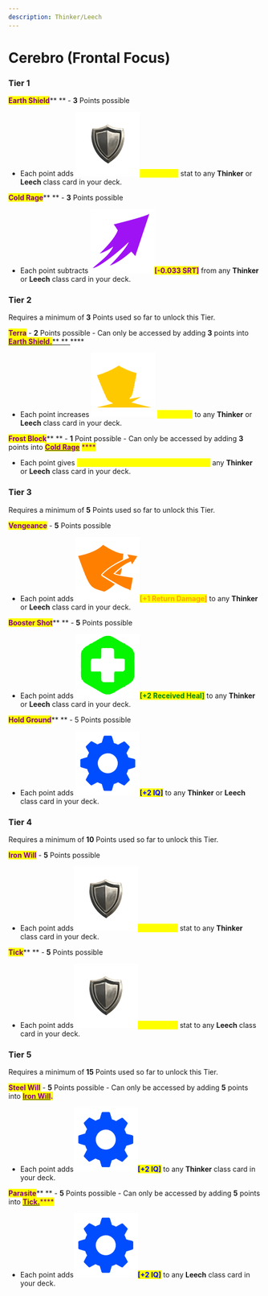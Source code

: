 ```yaml
---
description: Thinker/Leech
---
```


# Cerebro (Frontal Focus)

### Tier 1&#x20;

<mark style="color:purple;">**Earth Shield**</mark>** ** - **3** Points possible&#x20;

* Each point adds <img src="../../../../../../.gitbook/assets/Frontal_Closed.png" alt="" data-size="line"><mark style="color:yellow;">**\[+1 Frontal]**</mark> stat to any **Thinker** or **Leech** class card in your deck.



<mark style="color:purple;">**Cold Rage**</mark>** ** - **3** Points possible&#x20;

* Each point subtracts <img src="../../../../../../.gitbook/assets/SRT (1).png" alt="" data-size="line"><mark style="color:purple;">**\[-0.033 SRT]**</mark> from any **Thinker** or **Leech** class card in your deck.



### Tier 2&#x20;

Requires a minimum of **3** Points used so far to unlock this Tier.

<mark style="color:purple;">**Terra**</mark> - **2** Points possible - Can only be accessed by adding **3** points into [<mark style="color:purple;">**Earth Shield.**</mark>** ** ](cerebro-frontal-focus.md#tier-1)****

* Each point increases <img src="../../../../../../.gitbook/assets/Block.png" alt="" data-size="line"> <mark style="color:yellow;"></mark> <mark style="color:yellow;"></mark><mark style="color:yellow;">**\[+5 Block]**</mark> to any **Thinker** or **Leech** class card in your deck.



<mark style="color:purple;">**Frost Block**</mark>** ** - **1** Point possible - Can only be accessed by adding **3** points into [<mark style="color:purple;">**Cold Rage**</mark>](cerebro-frontal-focus.md#tier-1)  <mark style="color:purple;">****</mark>&#x20;

* Each point gives <mark style="color:yellow;">**\[Every 3rd turn take 20% less damage]**</mark> any **Thinker** or **Leech** class card in your deck.&#x20;



### Tier 3&#x20;

Requires a minimum of **5** Points used so far to unlock this Tier.

<mark style="color:purple;">**Vengeance**</mark> - **5** Points possible&#x20;

* Each point adds <img src="../../../../../../.gitbook/assets/ReturnDMG.png" alt="" data-size="line"><mark style="color:orange;">**\[+1 Return Damage]**</mark> to any **Thinker** or **Leech** class card in your deck.



<mark style="color:purple;">**Booster Shot**</mark>** ** - **5** Points possible&#x20;

* Each point adds <img src="../../../../../../.gitbook/assets/Heal.png" alt="" data-size="line"><mark style="color:green;">**\[+2 Received Heal]**</mark> to any **Thinker** or **Leech** class card in your deck.



<mark style="color:purple;">**Hold Ground**</mark>** ** - 5 Points possible&#x20;

* Each point adds <img src="../../../../../../.gitbook/assets/IQ.png" alt="" data-size="line"><mark style="color:blue;">**\[+2 IQ]**</mark> to any **Thinker** or **Leech** class card in your deck.



### Tier 4

Requires a minimum of **10** Points used so far to unlock this Tier.

<mark style="color:purple;">**Iron Will**</mark> - **5** Points possible&#x20;

* Each point adds<img src="../../../../../../.gitbook/assets/Frontal_Closed.png" alt="" data-size="line"><mark style="color:yellow;">**\[+2 Frontal]**</mark> stat to any **Thinker** class card in your deck.



<mark style="color:purple;">**Tick**</mark>** ** - **5** Points possible&#x20;

* Each point adds<img src="../../../../../../.gitbook/assets/Frontal_Closed.png" alt="" data-size="line"><mark style="color:yellow;">**\[+2 Frontal]**</mark> stat to any **Leech** class card in your deck.



### Tier 5

Requires a minimum of **15** Points used so far to unlock this Tier.

<mark style="color:purple;">**Steel Will**</mark> - **5** Points possible - Can only be accessed by adding **5** points into [<mark style="color:purple;">**Iron Will**</mark>](cerebro-frontal-focus.md#tier-4)<mark style="color:purple;">**.**</mark>

* Each point adds<img src="../../../../../../.gitbook/assets/IQ.png" alt="" data-size="line"><mark style="color:blue;">**\[+2 IQ]**</mark> to any **Thinker** class card in your deck.



<mark style="color:purple;">**Parasite**</mark>** ** - **5** Points possible - Can only be accessed by adding **5** points into [<mark style="color:purple;">**Tick.**</mark>](cerebro-frontal-focus.md#tier-4)<mark style="color:purple;">****</mark>

* Each point adds<img src="../../../../../../.gitbook/assets/IQ.png" alt="" data-size="line"><mark style="color:blue;">**\[+2 IQ]**</mark> to any **Leech** class card in your deck.

